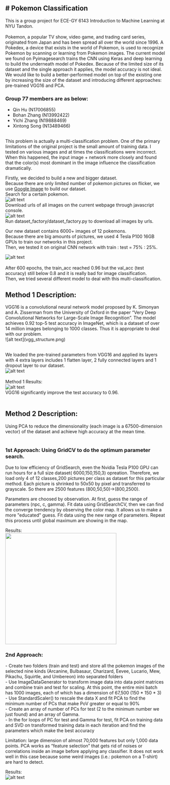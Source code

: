 <h2># Pokemon Classification</h2>
This is a group project for ECE-GY 6143 Introduction to Machine Learning at NYU Tandon.<br />
<br />
Pokemon, a popular TV show, video game, and trading card series, originated from Japan
and has been spread all over the world since 1996. A Pokedex, a device that exists in the
world of Pokemon, is used to recognize Pokemon by scanning or learning from Pokemon
images. The current model we found on Pyimagesearch trains the CNN using Keras and
deep learning to build the underneath model of Pokedex. Because of the limited size of its
dataset and the single approach it applies, the model accuracy is not ideal. We would like to
build a better-performed model on top of the existing one by increasing the size of the
dataset and introducing different approaches: pre-trained VGG16 and PCA.<br />

<h3>Group 77 members are as below: <br /></h3>
<ul>
<li>Qin Hu (N17006855) <br /></li>
<li>Bohan Zhang (N13992422) <br /></li>
<li>Yichi Zhang (N19888469) <br /></li>
<li>Xintong Song (N13489466) <br /></li>
</ul>
<br />
This problem is actually a multi-classification problem. One of the primary limitations of the original project is the small amount of training data. I tested on various images and at times the classifications were incorrect. When this happened, the input image + network more closely and found that the color(s) most dominant in the image influence the classification dramatically. <br />

Firstly, we decided to build a new and bigger dataset.<br />
Because there are only limited number of pokemon pictures on flicker, we use  [Google Image](https://www.pyimagesearch.com/2017/12/04/how-to-create-a-deep-learning-dataset-using-google-images/) to build our dataset. <br />
Search for a certain pokemon.<br />
![alt text](google_dataset_1.png) <br />
Download urls of all images on the current webpage through javascript console.<br />
![alt text](google_dataset_2.png) <br /> 
Run dataset_factory/dataset_factory.py to download all images by urls.<br />

Our new dataset contains 6000+ images of 12 pokemons.<br />
Because there are big amounts of pictures, we used 4 Tesla P100 16GB GPUs to train our networks in this project.<br />
Then, we tested it on original CNN network with train : test = 75% : 25%. <br />

![alt text](cnn_new_dataset.png) <br />
<br />
After 600 epochs, the train_acc reached 0.96 but the val_acc (test accuracy) still below 0.8 and it is really bad for image classification.<br />
Then, we tried several different model to deal with this multi-classification.<br />
<h2>Method 1 Description: <br /></h2>
VGG16 is a convolutional neural network model proposed by K. Simonyan and A. Zisserman from the University of Oxford in the paper “Very Deep Convolutional Networks for Large-Scale Image Recognition”. The model achieves 0.92 top-5 test accuracy in ImageNet, which is a dataset of over 14 million images belonging to 1000 classes. Thus it is appropriate to deal with our problem. <br />
![alt text](vgg_structure.png) <br />
<br />

We loaded the pre-trained parameters from VGG16 and applied its layers with 4 extra layers includes 1 flatten layer, 2 fully connected layers and 1 dropout layer to our dataset.<br />
![alt text](vgg16_extra_layers.png) <br />
<br />
Method 1 Results: <br />
![alt text](agg.png) <br />
VGG16 significantly improve the test accuracy to 0.96.<br />
<br />

<h2>Method 2 Description: <br/></h2>
Using PCA to reduce the dimensionality (each image is a 67500-dimension vector) of the dataset and achieve high accuracy at the mean time. <br/>
<br/>
<h3>1st Approach: Using GridCV to do the optimum parameter search.<br/></h3>
<p>Due to low efficiency of GridSearch, even the Nvidia Tesla P100 GPU can run hours for a full size dataset( 6000,150,150,3) opreation. Therefore, we load only 4 of 12 classes,200 pictures per class as dataset for this particular method. Each picture is shrinked to 50x50 by pixel and transferred to grayscale. So there are 2500 features (800,50,50)->(800,2500).</p>
<p>Parameters are choosed by observation. At first, guess the range of parameters (npc, c, gamma). Fit data using GridSearchCV, then we can find the converge trendency by observing the color map. It allows us to make a more "educated" guess. Fit data using the new range of parameters. Repeat this process until global maximum are showing in the map.</p>
Results: <br/>
<img src="pca1.png" width="350" height="350">
<br/>
<h3>2nd Approach: <br /></h3>
- Create two folders (train and test) and store all the pokemon images of the selected nine kinds (Arcanine, Bulbasaur, Charizard, Eevee, Lucario, Mew, Pikachu, Squirtle, and Umbereon) into separated folders<br/>
- Use ImageDataGenerator to transform image data into data point matrices and combine train and test for scaling. At this point, the entire mini batch has 1000 images, each of which has a dimension of 67,500 (150 * 150 * 3)<br/>
- Use StandardScaler() to rescale the data X and fit PCA to find the minimum number of PCs that make PoV greater or equal to 90%<br/>
- Create an array of number of PCs for test (2 to the minimum number we just found) and an array of Gamma.<br/>
- In the for loops of PC for test and Gamma for test, fit PCA on training data and SVD on transformed training data in each iteration and find the parameters which make the best accuracy <br/>

Limitation: large dimension of almost 70,000 features but only 1,000 data points. PCA works as “feature selection” that gets rid of noises or correlations inside an image before applying any classifier. It does not work well in this case because some weird images (i.e.: pokemon on a T-shirt) are hard to detect. <br />

Results: <br />
![alt text](pca2.png) <br />
